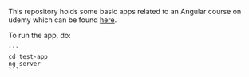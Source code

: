 This repository holds some basic apps related to an Angular course on udemy which can be found [here](https://www.udemy.com/course/the-complete-guide-to-angular-2/).

To run the app, do:
    
    ```
    cd test-app
    ng server
    ```

